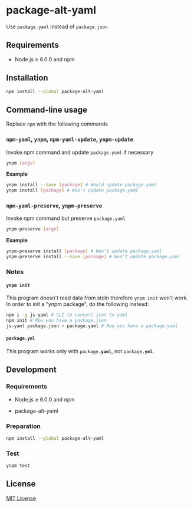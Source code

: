 # package-alt-yaml
Use `package.yaml` instead of `package.json`

## Requirements

* Node.js ≥ 6.0.0 and npm

## Installation

```bash
npm install --global package-alt-yaml
```

## Command-line usage
Replace `npm` with the following commands

### `npm-yaml`, `ynpm`, `npm-yaml-update`, `ynpm-update`
Invoke npm command and update `package.yaml` if necessary

```bash
ynpm [argv]
```

**Example**

```bash
ynpm install --save [package] # Would update package.yaml
ynpm install [package] # Won't update package.yaml
```

### `npm-yaml-preserve`, `ynpm-preserve`
Invoke npm command but preserve `package.yaml`

```bash
ynpm-preserve [argv]
```

**Example**

```bash
ynpm-preserve install [package] # Won't update package.yaml
ynpm-preserve install --save [package] # Won't update package.yaml
```

### Notes

#### `ynpm init`

This program doesn't read data from stdin therefore `ynpm init` won't work.
In order to init a "ynpm package", do the following instead:

```bash
npm i -g js-yaml # CLI to convert json to yaml
npm init # Now you have a package.json
js-yaml package.json > package.yaml # Now you have a package.yaml
```

#### `package.yml`

This program works only with <code>package<strong>.yaml</strong></code>,
not <code>package<strong>.yml</strong></code>.

## Development

### Requirements

* Node.js ≥ 6.0.0 and npm

* package-alt-yaml

### Preparation

```bash
npm install --global package-alt-yaml
```

### Test

```bash
ynpm test
```

## License

[MIT License](https://github.com/ksxnodeapps/package-alt-yaml/blob/master/LICENSE.md)
